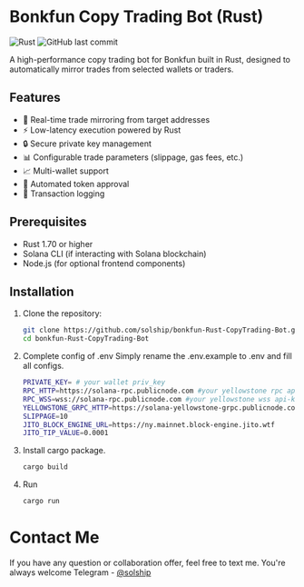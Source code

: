 # Bonkfun Copy Trading Bot (Rust)

![Rust](https://img.shields.io/badge/Rust-1.70+-orange.svg)
![GitHub last commit](https://img.shields.io/github/last-commit/hodlwarden/pumpswap-copy-trading-bot-rust)

A high-performance copy trading bot for Bonkfun built in Rust, designed to automatically mirror trades from selected wallets or traders.

## Features

- 🚀 Real-time trade mirroring from target addresses
- ⚡ Low-latency execution powered by Rust
- 🔒 Secure private key management
- 📊 Configurable trade parameters (slippage, gas fees, etc.)
- 📈 Multi-wallet support
- 🔄 Automated token approval
- 📝 Transaction logging

## Prerequisites

- Rust 1.70 or higher
- Solana CLI (if interacting with Solana blockchain)
- Node.js (for optional frontend components)

## Installation

1. Clone the repository:
   ```bash
   git clone https://github.com/solship/bonkfun-Rust-CopyTrading-Bot.git
   cd bonkfun-Rust-CopyTrading-Bot
2. Complete config of .env
   Simply rename the .env.example to .env and fill all configs.
   ```bash
   PRIVATE_KEY= # your wallet priv_key
   RPC_HTTP=https://solana-rpc.publicnode.com #your yellowstone rpc api-key
   RPC_WSS=wss://solana-rpc.publicnode.com #your yellowstone wss api-key
   YELLOWSTONE_GRPC_HTTP=https://solana-yellowstone-grpc.publicnode.com:443 #your yellowstone grpc api-key
   SLIPPAGE=10
   JITO_BLOCK_ENGINE_URL=https://ny.mainnet.block-engine.jito.wtf
   JITO_TIP_VALUE=0.0001

4. Install cargo package.
   ```bash
   cargo build
5. Run
   ```bash
   cargo run

# Contact Me
If you have any question or collaboration offer, feel free to text me. You're always welcome
Telegram - [@solship](https://t.me/mooneagle)
